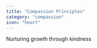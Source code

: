 ```yaml
---
title: "Compassion Principles"
category: "compassion"
icon: "heart"
---
```


Nurturing growth through kindness

